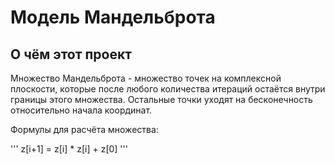 # Модель Мандельброта
## О чём этот проект
Множество Мандельброта - множество точек на комплексной плоскости, которые после любого количества итераций остаётся внутри границы этого множества. Остальные точки уходят на бесконечность относительно начала координат.

Формулы для расчёта множества:

\'''
z[i+1] = z[i] * z[i] + z[0]
\'''